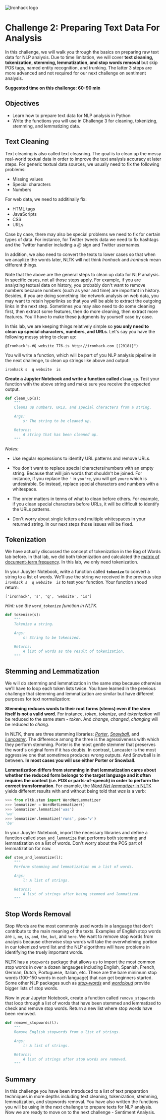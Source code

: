 ![Ironhack logo](https://i.imgur.com/1QgrNNw.png)

# Challenge 2: Preparing Text Data For Analysis

In this challenge, we will walk you through the basics on preparing raw text data for NLP analysis. Due to time limitation, we will cover **text cleaning, tokenization, stemming, lemmatization, and stop words removal** but skip POS tags, named entity recognition, and trunking. The latter 3 steps are more advanced and not required for our next challenge on sentiment analysis. 

**Suggested time on this challenge: 60-90 min**

## Objectives

* Learn how to prepare text data for NLP analysis in Python
* Write the functions you will use in Challenge 3 for cleaning, tokenizing, stemming, and lemmatizing data.

## Text Cleaning

Text cleaning is also called text cleasning. The goal is to clean up the messy real-world textual data in order to improve the text analysis accuracy at later steps. For generic textual data sources, we usually need to fix the following problems:

* Missing values
* Special characters
* Numbers

For web data, we need to additinally fix:

* HTML tags
* JavaScripts
* CSS
* URLs

Case by case, there may also be special problems we need to fix for certain types of data. For instance, for Twitter tweets data we need to fix hashtags and the Twitter handler including a *@* sign and Twitter usernames.

In addition, we also need to convert the texts to lower cases so that when we anaylize the words later, NLTK will not think *Ironhack* and *ironhack* mean different things.

Note that the above are the general steps to clean up data for NLP analysis. In specific cases, not all those steps apply. For example, if you are analyzing textual data on history, you probably don't want to remove numbers because numbers (such as year and time) are important in history. Besides, if you are doing something like network analysis on web data, you may want to retain hyperlinks so that you will be able to extract the outgoing links in the next step. Sometimes you may also need to do some cleaning first, then extract some features, then do more cleaning, then extract more features. You'll have to make these judgments by yourself case by case. 

In this lab, we are keeping things relatively simple so **you only need to clean up special characters, numbers, and URLs**. Let's say you have the following messy string to clean up:

```
@Ironhack's-#Q website 776-is http://ironhack.com [(2018)]")
```

You will write a function, which will be part of you NLP analysis pipeline in the next challenge, to clean up strings like above and output:

```
ironhack s  q website  is
```

**Create a Jupyter Notebook and write a function called `clean_up`**. Test your function with the above string and make sure you receive the expected output.

```python
def clean_up(s):
    """
    Cleans up numbers, URLs, and special characters from a string.

    Args:
        s: The string to be cleaned up.

    Returns:
        A string that has been cleaned up.
    """
```

*Notes:*

* Use regular expressions to identify URL patterns and remove URLs.

* You don't want to replace special characters/numbers with an empty string. Because that will join words that shouldn't be joined. For instance, if you replace the `'` in `you're`, you will get `youre` which is undesirable. So instead, replace special characters and numbers with a whitespace.

* The order matters in terms of what to clean before others. For example, if you clean special characters before URLs, it will be difficult to identify the URLs patterns.

* Don't worry about single letters and multiple whitespaces in your returned string. In our next steps those issues will be fixed.

## Tokenization

We have actually discussed the concept of tokenization in the Bag of Words lab before. In that lab, we did both tokenization and calculated the [matrix of document-term frequency](https://en.wikipedia.org/wiki/Document-term_matrix). In this lab, we only need tokenization.

In your Jupyter Notebook, write a function called **`tokenize`** to convert a string to a list of words. We'll use the string we received in the previous step *`ironhack s  q website  is`* to test your function. Your function shoud return:

```
['ironhack', 's', 'q', 'website', 'is']
```

*Hint: use the `word_tokenize` function in NLTK.*

```python
def tokenize(s):
    """
    Tokenize a string.

    Args:
        s: String to be tokenized.

    Returns:
        A list of words as the result of tokenization.
    """
```

## Stemming and Lemmatization

We will do stemming and lemmatization in the same step because otherwise we'll have to loop each token lists twice. You have learned in the previous challenge that stemming and lemmatization are similar but have different purposes for text normalization:

**Stemming reduces words to their root forms (stems) even if the stem itself is not a valid word**. For instance, *token*, *tokenize*, and *tokenization* will be reduced to the same stem - *token*. And *change*, *changed*, *changing* will be reduced to *chang*.

In NLTK, there are three stemming libraries: [*Porter*](https://www.nltk.org/_modules/nltk/stem/porter.html), [*Snowball*](https://www.nltk.org/_modules/nltk/stem/snowball.html), and [*Lancaster*](https://www.nltk.org/_modules/nltk/stem/lancaster.html). The difference among the three is the agressiveness with which they perform stemming. Porter is the most gentle stemmer that preserves the word's original form if it has doubts. In contrast, Lancaster is the most aggressive one that sometimes produces wrong outputs. And Snowball is in between. **In most cases you will use either Porter or Snowball**.

**Lemmatization differs from stemming in that lemmatization cares about whether the reduced form belongs to the target language and it often requires the context (i.e. POS or parts-of-speech) in order to perform the correct transformation**. For example, the [*Word Net lemmatizer* in NLTK](https://www.nltk.org/_modules/nltk/stem/wordnet.html) yields different results with and without being told that *was* is a verb:

```python
>>> from nltk.stem import WordNetLemmatizer
>>> lemmatizer = WordNetLemmatizer()
>>> lemmatizer.lemmatize('was')
'wa'
>>> lemmatizer.lemmatize('runs', pos='v')
'be'
```

In your Jupyter Notebook, import the necessary libraries and define a function called `stem_and_lemmatize` that performs both stemming and lemmatization on a list of words. Don't worry about the POS part of lemmatization for now.

```python
def stem_and_lemmatize(l):
    """
    Perform stemming and lemmatization on a list of words.

    Args:
        l: A list of strings.

    Returns:
        A list of strings after being stemmed and lemmatized.
    """
```

## Stop Words Removal

Stop Words are the most commonly used words in a language that don't contribute to the main meaning of the texts. Examples of English stop words are `i`, `me`, `is`, `and`, `the`, `but`, and `here`. We want to remove stop words from analysis because otherwise stop words will take the overwhelming portion in our tokenized word list and the NLP algorithms will have problems in identifying the truely important words.

NLTK has a `stopwords` package that allows us to import the most common stop words in over a dozen langauges including English, Spanish, French, German, Dutch, Portuguese, Italian, etc. These are the bare minimum stop words (100-150 words in each language) that can get beginners started. Some other NLP packages such as [*stop-words*](https://pypi.org/project/stop-words/) and [*wordcloud*](https://amueller.github.io/word_cloud/generated/wordcloud.WordCloud.html) provide bigger lists of stop words.

Now in your Jupyter Notebook, create a function called `remove_stopwords` that loop through a list of words that have been stemmed and lemmatized to check and remove stop words. Return a new list where stop words have been removed.

```python
def remove_stopwords(l):
    """
    Remove English stopwords from a list of strings.

    Args:
        l: A list of strings.

    Returns:
        A list of strings after stop words are removed.
    """
```

## Summary

In this challenge you have been introduced to a list of text preparation techniques in more depths including text cleaning, tokenization, stemming, lemmatization, and stopwords removal. You have also written the functions you will be using in the next challenge to prepare texts for NLP analysis. Now we are ready to move on to the next challenge - Sentiment Analysis.